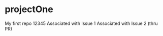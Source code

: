 projectOne
==========

My first repo 12345
Associated with Issue 1
Associated with Issue 2 (thru PR)
